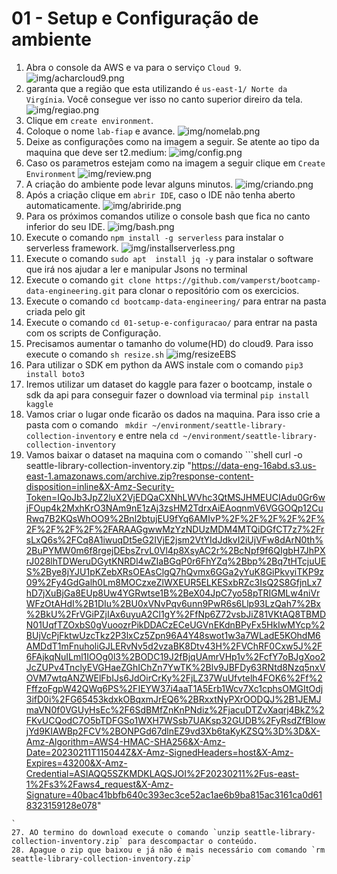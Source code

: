 # 01 - Setup e Configuração de ambiente


 1. Abra o console da AWS e va para o serviço `Cloud 9`.
   ![img/acharcloud9.png](img/acharcloud9.png)
1. garanta que a região que esta utilizando é `us-east-1/ Norte da Virgínia`. Você consegue ver isso no canto superior direiro da tela.
    ![img/regiao.png](img/regiao.png)
 2. Clique em `create environment`.
 3. Coloque o nome `lab-fiap` e avance.
 ![img/nomelab.png](img/nomelab.png)
 5. Deixe as configurações como na imagem a seguir. Se atente ao tipo da maquina que deve ser t2.medium:
![img/config.png](img/config.png)
 6. Caso os parametros estejam como na imagem a seguir clique em `Create Environment`
   ![img/review.png](img/review.png)
 7. A criação do ambiente pode levar alguns minutos.
![img/criando.png](img/criando.png)
 8. Após a criação clique em `abrir IDE`, caso o IDE não tenha aberto automaticamente.
   ![img/abriride.png](img/abriride.png)
9. Para os próximos comandos utilize o console bash que fica no canto inferior do seu IDE.
   ![img/bash.png](img/bash.png)
10. Execute o comando `npm install -g serverless` para instalar o serverless framework.
    ![img/installserverless.png](img/installserverless.png)
11. Execute o comando `sudo apt  install jq -y` para instalar o software que irá nos ajudar a ler e manipular Jsons no terminal
12. Execute o comando `git clone https://github.com/vamperst/bootcamp-data-engineering.git` para clonar o repositório com os exercicios.
13. Execute o comando `cd bootcamp-data-engineering/` para entrar na pasta criada pelo git
14. Execute o comando `cd 01-setup-e-configuracao/` para entrar na pasta com os scripts de Configuração.
15. Precisamos aumentar o tamanho do volume(HD) do cloud9. Para isso execute o comando  `sh resize.sh`
   ![img/resizeEBS](img/resizeEBS.png)
16. Para utilizar o SDK em python da AWS instale com o comando `pip3 install boto3`
17. Iremos utilizar um dataset do kaggle para fazer o bootcamp, instale o sdk da api para conseguir fazer o download via terminal `pip install kaggle`
25. Vamos criar o lugar onde ficarão os dados na maquina. Para isso crie a pasta com o comando ` mkdir ~/environment/seattle-library-collection-inventory` e entre nela `cd ~/environment/seattle-library-collection-inventory`
26. Vamos baixar o dataset na maquina com o comando ```shell 
curl -o seattle-library-collection-inventory.zip "https://data-eng-16abd.s3.us-east-1.amazonaws.com/archive.zip?response-content-disposition=inline&X-Amz-Security-Token=IQoJb3JpZ2luX2VjEDQaCXNhLWVhc3QtMSJHMEUCIAdu0Gr6wjFOup4k2MxhKrO3NAm9nE1zAj3zsHM2TdrxAiEAoqnmV6VGGOQp12CuRwq7B2KQsWhOO9%2Bnl2btujEU9fYq6AMIvP%2F%2F%2F%2F%2F%2F%2F%2F%2F%2FARAAGgwwMzYzNDUzMDM4MTQiDGfCT7z7%2FrsLxQ6s%2FCq8A1iwuqDt5eG2IVjE2jsm2VtYIdJdkvI2iUjVFw8dArN0th%2BuPYMW0m6f8rgejDEbsZrvL0Vl4p8XsyAC2r%2BcNpf9f6QIgbH7JhPXrJ028lhTDWeruDGytKNRDl4wZIaBGqP0r6FhYZq%2Bbp%2Bq7tHTcjuUES%2Bye8jYJU1pKZebXRsOEAsClgQ7hQvmx6GGa2yYuK8GiPkvyiTKP9z09%2Fy4GdGalh0Lm8MOCzxeZlWXEUR5ELKESxbRZc3IsQ2S8GfjnLx7hD7jXuBjGa8EUp8Uw4YGRwtse1B%2BeX04JpC7yo58pTRIGMLw4niVrWFzOtAHdI%2B1DIu%2BU0xVNvPqv6unn9PwR6s6Llp93LzQah7%2Bx%2BkU%2FrVGiPZjIAx6uyuA2Cl1gY%2FfNp6Z72vsbJiZ81VKtAQ8TBMDN01UqfTZOxbS0gVuoozrPikDDACzECeUGVnEKdnBPyFx5HkIwMYcp%2BUjVcPjFktwUzcTkz2P3lxCz5Zpn96A4Y48swot1w3a7WLadE5KOhdM6AMDdT1mFnuholiGJLERvNv5d2vzaBK8Dtv43H%2FVChRF0Cxw5J%2F6FAjkqNuILml1IOOg0l3%2BODC19J2fBjqUAmrVHp1v%2FcfY7oBJgXoo2JcZUPv4TnclyEVGHaeZGhIChZn7YwTK%2Blv9JBFDy63RNtd8Nzq5nxVOVM7wtqANZWElFbIJs6JdOirCrKy%2FjLZ37WuUfvtelh4FOK6%2Ff%2FffzoFgpW42QWq6PS%2FIEYW37i4aaT1A5Erb1Wcv7Xc1cphsOMGItOdj3ifD0i%2FG65453kdxkOBqxmJrEQ6%2BRxxtNyPXrOODQJ%2B1JEMJmaVN0f0VGUyHsEc%2F6SdBMfZnKnPNdiz%2FjacuDTZvXaqrj4BkZ%2FKvUCQodC7O5bTDFGSo1WXH7WSsb7UAKsp32GUDB%2FyRsdZfBIowjYd9KIAWBp2FCV%2BONPGd67dlnEZ9vd3Xb6taKyKZSQ%3D%3D&X-Amz-Algorithm=AWS4-HMAC-SHA256&X-Amz-Date=20230211T115044Z&X-Amz-SignedHeaders=host&X-Amz-Expires=43200&X-Amz-Credential=ASIAQQ5SZKMDKLAQSJOI%2F20230211%2Fus-east-1%2Fs3%2Faws4_request&X-Amz-Signature=40bac41bbfb640c393ec3ce52ac1ae6b9ba815ac3161ca0d618323159128e078"
```
`
27. AO termino do download execute o comando `unzip seattle-library-collection-inventory.zip` para descompactar o conteúdo.
28. Apague o zip que baixou e já não é mais necessário com comando `rm seattle-library-collection-inventory.zip`

